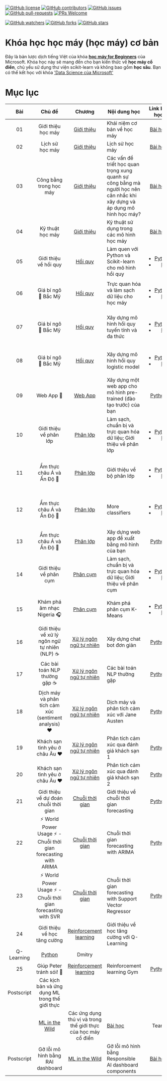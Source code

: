 [![GitHub license](https://img.shields.io/github/license/microsoft/ML-For-Beginners.svg)](https://github.com/microsoft/ML-For-Beginners/blob/master/LICENSE)
[![GitHub contributors](https://img.shields.io/github/contributors/microsoft/ML-For-Beginners.svg)](https://GitHub.com/microsoft/ML-For-Beginners/graphs/contributors/)
[![GitHub issues](https://img.shields.io/github/issues/microsoft/ML-For-Beginners.svg)](https://GitHub.com/microsoft/ML-For-Beginners/issues/)
[![GitHub pull-requests](https://img.shields.io/github/issues-pr/microsoft/ML-For-Beginners.svg)](https://GitHub.com/microsoft/ML-For-Beginners/pulls/)
[![PRs Welcome](https://img.shields.io/badge/PRs-welcome-brightgreen.svg?style=flat-square)](http://makeapullrequest.com)

[![GitHub watchers](https://img.shields.io/github/watchers/microsoft/ML-For-Beginners.svg?style=social&label=Watch)](https://GitHub.com/microsoft/ML-For-Beginners/watchers/)
[![GitHub forks](https://img.shields.io/github/forks/microsoft/ML-For-Beginners.svg?style=social&label=Fork)](https://GitHub.com/microsoft/ML-For-Beginners/network/)
[![GitHub stars](https://img.shields.io/github/stars/microsoft/ML-For-Beginners.svg?style=social&label=Star)](https://GitHub.com/microsoft/ML-For-Beginners/stargazers/)

# Khóa học học máy (học máy) cơ bản

Đây là bản lược dịch tiếng Việt của khóa [**học máy for Beginners**](https://aka.ms/ML-beginners) của Microsoft. Khóa học này sẽ mang đến cho bạn kiến thức về **học máy cổ điển**, chủ yếu sử dụng thư viện scikit-learn và không bao gồm **học sâu**. Bạn có thể kết học với khóa ['Data Science của Microsoft'](https://aka.ms/ML-beginners)

# Mục lục

| Bài |                             Chủ đề                              |                   Chương                   | Nội dung học                                                                                                             |                                                              Link bài học                                                                |                        Tác giả                        |
| :-----------: | :------------------------------------------------------------: | :-------------------------------------------------: | ------------------------------------------------------------------------------------------------------------------------------- | :--------------------------------------------------------------------------------------------------------------------------------------: | :--------------------------------------------------: |
|      01       |                Giới thiệu học máy                |      [Giới thiệu](1-Introduction/README.md)       | Khái niệm cơ bản về học máy                                                                                |                                             [Bài học](1-Introduction/1-intro-to-ML/README.md)                                             |                       Muhammad                       |
|      02       |                Lịch sử học máy                 |      [Giới thiệu](1-Introduction/README.md)       | Lịch sử học máy                                                                                         |                                            [Bài học](1-Introduction/2-history-of-ML/README.md)                                            |                     Jen and Amy                      |
|      03       |                 Công bằng trong học máy                  |      [Giới thiệu](1-Introduction/README.md)       | Các vấn đề triết học quan trọng xung quanh sự công bằng mà người học nên cân nhắc khi xây dựng và áp dụng mô hình học máy? |                                              [Bài học](1-Introduction/3-fairness/README.md)                                               |                        Tomomi                        |
|      04       |                Kỹ thuật học máy                 |      [Giới thiệu](1-Introduction/README.md)       | Kỹ thuật sử dụng trong các mô hình học máy                                                                       |                                          [Bài học](1-Introduction/4-techniques-of-ML/README.md)                                           |                    Chris and Jen                     |
|      05       |                   Giới thiệu về hồi quy                   |        [Hồi quy](2-Regression/README.md)         | Làm quen với Python và Scikit-learn cho mô hình hồi quy                                                                  |         <ul><li>[Python](2-Regression/1-Tools/README.md)</li><li>[R](2-Regression/1-Tools/solution/R/lesson_1.html)</li></ul>         |      <ul><li>Jen</li><li>Eric Wanjau</li></ul>       |
|      06       |                Giá bí ngô 🎃 Bắc Mỹ               |        [Hồi quy](2-Regression/README.md)         | Trực quan hóa và làm sạch dữ liệu cho học máy                                                                                  |          <ul><li>[Python](2-Regression/2-Data/README.md)</li><li>[R](2-Regression/2-Data/solution/R/lesson_2.html)</li></ul>          |      <ul><li>Jen</li><li>Eric Wanjau</li></ul>       |
|      07       |                Giá bí ngô 🎃 Bắc Mỹ                |        [Hồi quy](2-Regression/README.md)         | Xây dựng mô hình hồi quy tuyến tính và đa thức                                                                                   |        <ul><li>[Python](2-Regression/3-Linear/README.md)</li><li>[R](2-Regression/3-Linear/solution/R/lesson_3.html)</li></ul>        |      <ul><li>Jen and Dmitry</li><li>Eric Wanjau</li></ul>       |
|      08       |                Giá bí ngô 🎃 Bắc Mỹ                |        [Hồi quy](2-Regression/README.md)         | Xây dựng mô hình hồi quy logistic model                                                                                               |     <ul><li>[Python](2-Regression/4-Logistic/README.md) </li><li>[R](2-Regression/4-Logistic/solution/R/lesson_4.html)</li></ul>      |      <ul><li>Jen</li><li>Eric Wanjau</li></ul>       |
|      09       |                          Web App 🔌                          |           [Web App](3-Web-App/README.md)            | Xây dựng một web app cho mô hình pre-trained (đào tạo trước) của bạn                                                                                       |                                                 [Python](3-Web-App/1-Web-App/README.md)                                                  |                         Jen                          |
|      10       |                 Giới thiệu về phân lớp                 |    [Phân lớp](4-Classification/README.md)     | Làm sạch, chuẩn bị và trực quan hóa dữ liệu; Giới thiệu về phân lớp                                                            | <ul><li> [Python](4-Classification/1-Introduction/README.md) </li><li>[R](4-Classification/1-Introduction/solution/R/lesson_10.html)  | <ul><li>Jen and Cassie</li><li>Eric Wanjau</li></ul> |
|      11       |             Ẩm thực châu Á và Ấn Độ 🍜             |    [Phân lớp](4-Classification/README.md)     | Giới thiệu về bộ phân lớp                                                                                                     | <ul><li> [Python](4-Classification/2-Classifiers-1/README.md)</li><li>[R](4-Classification/2-Classifiers-1/solution/R/lesson_11.html) | <ul><li>Jen and Cassie</li><li>Eric Wanjau</li></ul> |
|      12       |             Ẩm thực châu Á và Ấn Độ 🍜             |    [Phân lớp](4-Classification/README.md)     | More classifiers                                                                                                                | <ul><li> [Python](4-Classification/3-Classifiers-2/README.md)</li><li>[R](4-Classification/3-Classifiers-2/solution/R/lesson_12.html) | <ul><li>Jen and Cassie</li><li>Eric Wanjau</li></ul> |
|      13       |             Ẩm thực châu Á và Ấn Độ 🍜             |    [Phân lớp](4-Classification/README.md)     | Xây dựng web app đề xuất bằng mô hình của bạn                                                                                    |                                              [Python](4-Classification/4-Applied/README.md)                                              |                         Jen                          |
|      14       |                   Giới thiệu về phân cụm                   |        [Phân cụm](5-Clustering/README.md)         | Làm sạch, chuẩn bị và trực quan hóa dữ liệu; Giới thiệu về phân cụm                                                                |         <ul><li> [Python](5-Clustering/1-Visualize/README.md)</li><li>[R](5-Clustering/1-Visualize/solution/R/lesson_14.html)         |      <ul><li>Jen</li><li>Eric Wanjau</li></ul>       |
|      15       |              Khám phá âm nhạc Nigeria 🎧              |        [Phân cụm](5-Clustering/README.md)         | Khám phá phân cụm K-Means                                                                                           |           <ul><li> [Python](5-Clustering/2-K-Means/README.md)</li><li>[R](5-Clustering/2-K-Means/solution/R/lesson_15.html)           |      <ul><li>Jen</li><li>Eric Wanjau</li></ul>       |
|      16       |        Giới thiệu về xử lý ngôn ngữ tự nhiên (NLP) ☕️         |   [Xử lý ngôn ngữ tự nhiên](6-NLP/README.md)    | Xây dựng chat bot đơn giản                                                                             |                                             [Python](6-NLP/1-Introduction-to-NLP/README.md)                                              |                       Stephen                        |
|      17       |                      Các bài toán NLP thường gặp ☕️                      |   [Xử lý ngôn ngữ tự nhiên](6-NLP/README.md)    | Các bài toán NLP thường gặp                          |                                                    [Python](6-NLP/2-Tasks/README.md)                                                     |                       Stephen                        |
|      18       |             Dịch máy và phân tích cảm xúc (sentiment analysis) ♥️              |   [Xử lý ngôn ngữ tự nhiên](6-NLP/README.md)    | Dịch máy và phân tích cảm xúc với Jane Austen                                                                             |                                            [Python](6-NLP/3-Translation-Sentiment/README.md)                                             |                       Stephen                        |
|      19       |                  Khách sạn tình yêu ở châu Âu ♥️                  |   [Xử lý ngôn ngữ tự nhiên](6-NLP/README.md)    | Phân tích cảm xúc qua đánh giá khách sạn 1                                                                                         |                                               [Python](6-NLP/4-Hotel-Reviews-1/README.md)                                                |                       Stephen                        |
|      20       |                  Khách sạn tình yêu ở châu Âu ♥️                  |   [Xử lý ngôn ngữ tự nhiên](6-NLP/README.md)    | Phân tích cảm xúc qua đánh giá khách sạn 2                                                                                         |                                               [Python](6-NLP/5-Hotel-Reviews-2/README.md)                                                |                       Stephen                        |
|      21       |            Giới thiệu về dự đoán chuỗi thời gian             |        [Chuỗi thời gian](7-TimeSeries/README.md)        | Giới thiệu về chuỗi thời gian forecasting                                                                                         |                                             [Python](7-TimeSeries/1-Introduction/README.md)                                              |                      Francesca                       |
|      22       | ⚡️ World Power Usage ⚡️ - Chuỗi thời gian forecasting with ARIMA |        [Chuỗi thời gian](7-TimeSeries/README.md)        | Chuỗi thời gian forecasting with ARIMA                                                                                              |                                                 [Python](7-TimeSeries/2-ARIMA/README.md)                                                 |                      Francesca                       |
|      23       |  ⚡️ World Power Usage ⚡️ - Chuỗi thời gian forecasting with SVR  |        [Chuỗi thời gian](7-TimeSeries/README.md)        | Chuỗi thời gian forecasting with Support Vector Regressor                                                                           |                                                  [Python](7-TimeSeries/3-SVR/README.md)                                                  |                       Anirban                        |
|      24       |             Giới thiệu về học tăng cường             | [Reinforcement learning](8-Reinforcement/README.md) | Giới thiệu về học tăng cường với Q-Learning
Q-Learning                                                                          |                                             [Python](8-Reinforcement/1-QLearning/README.md)                                              |                        Dmitry                        |
|      25       |                 Giúp Peter tránh sói! 🐺                  | [Reinforcement learning](8-Reinforcement/README.md) | Reinforcement learning Gym                                                                                                      |                                                [Python](8-Reinforcement/2-Gym/README.md)                                                 |                        Dmitry                        |
|  Postscript   |            Các kịch bản và ứng dụng ML trong thế giới thực
           |      [ML in the Wild](9-Real-World/README.md)       | Các ứng dụng thú vị và trong thế giới thực của học máy cổ điển                                                               |                                             [Bài học](9-Real-World/1-Applications/README.md)                                              |                         Team                         |
|  Postscript   |            Gỡ lỗi mô hình bằng RAI dashboard          |      [ML in the Wild](9-Real-World/README.md)       | Gỡ lỗi mô hình bằng Responsible AI dashboard components                                                              |                                             [Bài học](9-Real-World/2-Debugging-ML-Models/README.md)                                              |                         Ruth Yakubu                       |
